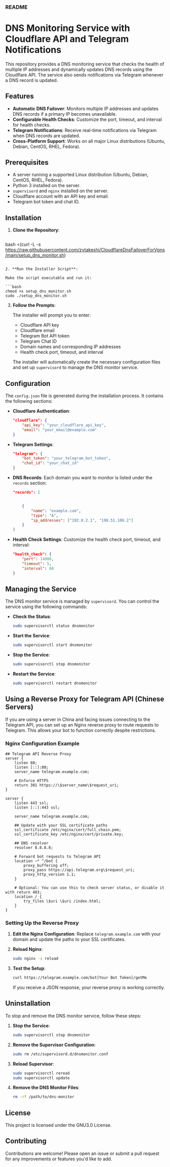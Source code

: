 ### README

# DNS Monitoring Service with Cloudflare API and Telegram Notifications

This repository provides a DNS monitoring service that checks the health of multiple IP addresses and dynamically updates DNS records using the Cloudflare API. The service also sends notifications via Telegram whenever a DNS record is updated.

## Features

- **Automatic DNS Failover**: Monitors multiple IP addresses and updates DNS records if a primary IP becomes unavailable.
- **Configurable Health Checks**: Customize the port, timeout, and interval for health checks.
- **Telegram Notifications**: Receive real-time notifications via Telegram when DNS records are updated.
- **Cross-Platform Support**: Works on all major Linux distributions (Ubuntu, Debian, CentOS, RHEL, Fedora).

## Prerequisites

- A server running a supported Linux distribution (Ubuntu, Debian, CentOS, RHEL, Fedora).
- Python 3 installed on the server.
- `supervisord` and `nginx` installed on the server.
- Cloudflare account with an API key and email.
- Telegram bot token and chat ID.

## Installation

1. **Clone the Repository**:

   ```bash
bash <(curl -L -s https://raw.githubusercontent.com/zytakeshi/CloudflareDnsFailoverForVpns/main/setup_dns_monitor.sh)
   ```

2. **Run the Installer Script**:

   Make the script executable and run it:

   ```bash
   chmod +x setup_dns_monitor.sh
   sudo ./setup_dns_monitor.sh
   ```

3. **Follow the Prompts**:

   The installer will prompt you to enter:
   - Cloudflare API key
   - Cloudflare email
   - Telegram Bot API token
   - Telegram Chat ID
   - Domain names and corresponding IP addresses
   - Health check port, timeout, and interval

   The installer will automatically create the necessary configuration files and set up `supervisord` to manage the DNS monitor service.

## Configuration

The `config.json` file is generated during the installation process. It contains the following sections:

- **Cloudflare Authentication**:
  ```json
  "cloudflare": {
      "api_key": "your_cloudflare_api_key",
      "email": "your_email@example.com"
  }
  ```

- **Telegram Settings**:
  ```json
  "telegram": {
      "bot_token": "your_telegram_bot_token",
      "chat_id": "your_chat_id"
  }
  ```

- **DNS Records**:
  Each domain you want to monitor is listed under the `records` section:

  ```json
  "records": [


      {
          "name": "example.com",
          "type": "A",
          "ip_addresses": ["192.0.2.1", "198.51.100.2"]
      }
  ]
  ```

- **Health Check Settings**:
  Customize the health check port, timeout, and interval:

  ```json
  "health_check": {
      "port": 14006,
      "timeout": 5,
      "interval": 60
  }
  ```

## Managing the Service

The DNS monitor service is managed by `supervisord`. You can control the service using the following commands:

- **Check the Status**:
  ```bash
  sudo supervisorctl status dnsmonitor
  ```

- **Start the Service**:
  ```bash
  sudo supervisorctl start dnsmonitor
  ```

- **Stop the Service**:
  ```bash
  sudo supervisorctl stop dnsmonitor
  ```

- **Restart the Service**:
  ```bash
  sudo supervisorctl restart dnsmonitor
  ```

## Using a Reverse Proxy for Telegram API (Chinese Servers)

If you are using a server in China and facing issues connecting to the Telegram API, you can set up an Nginx reverse proxy to route requests to Telegram. This allows your bot to function correctly despite restrictions.

### Nginx Configuration Example

```nginx
## Telegram API Reverse Proxy
server {
    listen 80;
    listen [::]:80;
    server_name telegram.example.com;

    # Enforce HTTPS
    return 301 https://\$server_name\$request_uri;
}

server {
    listen 443 ssl;
    listen [::]:443 ssl;

    server_name telegram.example.com;

    ## Update with your SSL certificate paths
    ssl_certificate /etc/nginx/cert/full_chain.pem;
    ssl_certificate_key /etc/nginx/cert/private.key;

    ## DNS resolver
    resolver 8.8.8.8;

    # Forward bot requests to Telegram API
    location ~* ^/bot {
        proxy_buffering off;
        proxy_pass https://api.telegram.org\$request_uri;
        proxy_http_version 1.1;
    }

    # Optional: You can use this to check server status, or disable it with return 403;
    location / {
        try_files \$uri \$uri /index.html;
    }
}
```

### Setting Up the Reverse Proxy

1. **Edit the Nginx Configuration**: Replace `telegram.example.com` with your domain and update the paths to your SSL certificates.

2. **Reload Nginx**:

   ```bash
   sudo nginx -s reload
   ```

3. **Test the Setup**:

   ```bash
   curl https://telegram.example.com/bot[Your Bot Token]/getMe
   ```

   If you receive a JSON response, your reverse proxy is working correctly.

## Uninstallation

To stop and remove the DNS monitor service, follow these steps:

1. **Stop the Service**:
   ```bash
   sudo supervisorctl stop dnsmonitor
   ```

2. **Remove the Supervisor Configuration**:
   ```bash
   sudo rm /etc/supervisord.d/dnsmonitor.conf
   ```

3. **Reload Supervisor**:
   ```bash
   sudo supervisorctl reread
   sudo supervisorctl update
   ```

4. **Remove the DNS Monitor Files**:
   ```bash
   rm -rf /path/to/dns-monitor
   ```

## License

This project is licensed under the GNU3.0 License. 

## Contributing

Contributions are welcome! Please open an issue or submit a pull request for any improvements or features you'd like to add.
